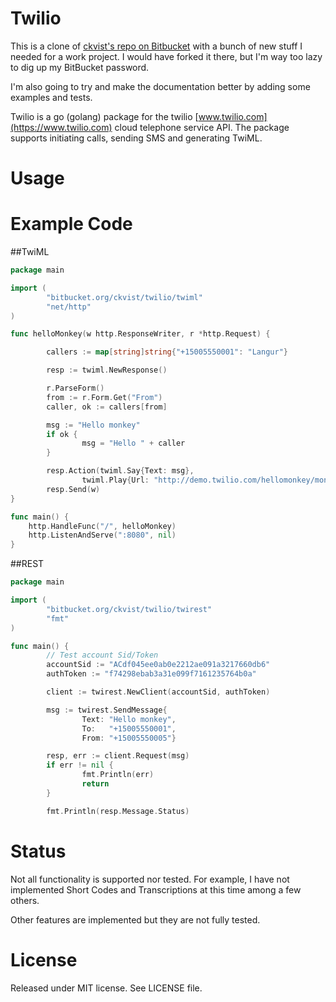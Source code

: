 Twilio
======

This is a clone
of [ckvist's repo on Bitbucket](https://bitbucket.org/ckvist/twilio) with a
bunch of new stuff I needed for a work project. I would have forked it there,
but I'm way too lazy to dig up my BitBucket password.

I'm also going to try and make the documentation better by adding some examples
and tests.

Twilio is a go (golang) package for the twilio 
[www.twilio.com](https://www.twilio.com) cloud telephone service API. The package
supports initiating calls, sending SMS and generating TwiML.

Usage
=====

Example Code
============
##TwiML
```go
package main

import (
        "bitbucket.org/ckvist/twilio/twiml"
        "net/http"
)

func helloMonkey(w http.ResponseWriter, r *http.Request) {

        callers := map[string]string{"+15005550001": "Langur"}

        resp := twiml.NewResponse()

        r.ParseForm()
        from := r.Form.Get("From")
        caller, ok := callers[from]

        msg := "Hello monkey"
        if ok {
                msg = "Hello " + caller
        }

        resp.Action(twiml.Say{Text: msg},
                twiml.Play{Url: "http://demo.twilio.com/hellomonkey/monkey.mp3")
        resp.Send(w)
}

func main() {
	http.HandleFunc("/", helloMonkey)
	http.ListenAndServe(":8080", nil)
}
```

##REST
```go
package main

import (
        "bitbucket.org/ckvist/twilio/twirest"
        "fmt"
)

func main() {
        // Test account Sid/Token
        accountSid := "ACdf045ee0ab0e2212ae091a3217660db6"
        authToken := "f74298ebab3a31e099f7161235764b0a"

        client := twirest.NewClient(accountSid, authToken)

        msg := twirest.SendMessage{
                Text: "Hello monkey",
                To:   "+15005550001",
                From: "+15005550005"}

        resp, err := client.Request(msg)
        if err != nil {
                fmt.Println(err)
                return
        }

        fmt.Println(resp.Message.Status)
```

Status
======
Not all functionality is supported nor tested. For example, I have not 
implemented Short Codes and Transcriptions at this time among a few others.

Other features are implemented but they are not fully tested.

License
=======
Released under MIT license. See LICENSE file.
